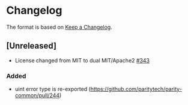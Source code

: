 # Changelog

The format is based on [Keep a Changelog]. 

[Keep a Changelog]: http://keepachangelog.com/en/1.0.0/

## [Unreleased]
- License changed from MIT to dual MIT/Apache2 [#343](https://github.com/paritytech/parity-common/pull/342)

### Added
- uint error type is re-exported (https://github.com/paritytech/parity-common/pull/244)

